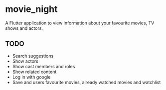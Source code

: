 # movie_night

A Flutter application to view information about your favourite movies, TV shows and actors.

## TODO
- Search suggestions
- Show actors
- Show cast members and roles
- Show related content
- Log in with google
- Save and users favourite movies, already watched movies and watchlist
